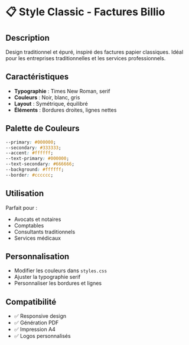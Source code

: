 # 📋 Style Classic - Factures Billio

## Description
Design traditionnel et épuré, inspiré des factures papier classiques. Idéal pour les entreprises traditionnelles et les services professionnels.

## Caractéristiques
- **Typographie** : Times New Roman, serif
- **Couleurs** : Noir, blanc, gris
- **Layout** : Symétrique, équilibré
- **Éléments** : Bordures droites, lignes nettes

## Palette de Couleurs
```css
--primary: #000000;
--secondary: #333333;
--accent: #ffffff;
--text-primary: #000000;
--text-secondary: #666666;
--background: #ffffff;
--border: #cccccc;
```

## Utilisation
Parfait pour :
- Avocats et notaires
- Comptables
- Consultants traditionnels
- Services médicaux

## Personnalisation
- Modifier les couleurs dans `styles.css`
- Ajuster la typographie serif
- Personnaliser les bordures et lignes

## Compatibilité
- ✅ Responsive design
- ✅ Génération PDF
- ✅ Impression A4
- ✅ Logos personnalisés





